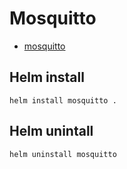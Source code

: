 # Mosquitto
- [mosquitto](https://mosquitto.org)

## Helm install
```
helm install mosquitto .
```

## Helm unintall
```
helm uninstall mosquitto
``` 

